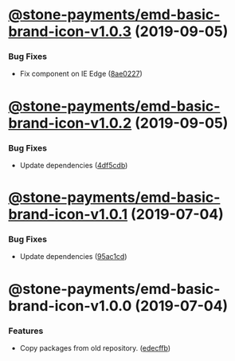 # [@stone-payments/emd-basic-brand-icon-v1.0.3](https://github.com/stone-payments/emerald-web-framework/compare/@stone-payments/emd-basic-brand-icon-v1.0.2...@stone-payments/emd-basic-brand-icon-v1.0.3) (2019-09-05)


### Bug Fixes

* Fix component on IE Edge ([8ae0227](https://github.com/stone-payments/emerald-web-framework/commit/8ae0227))

# [@stone-payments/emd-basic-brand-icon-v1.0.2](https://github.com/stone-payments/emerald-web-framework/compare/@stone-payments/emd-basic-brand-icon-v1.0.1...@stone-payments/emd-basic-brand-icon-v1.0.2) (2019-09-05)


### Bug Fixes

* Update dependencies ([4df5cdb](https://github.com/stone-payments/emerald-web-framework/commit/4df5cdb))

# [@stone-payments/emd-basic-brand-icon-v1.0.1](https://github.com/stone-payments/emerald-web-framework/compare/@stone-payments/emd-basic-brand-icon-v1.0.0...@stone-payments/emd-basic-brand-icon-v1.0.1) (2019-07-04)


### Bug Fixes

* Update dependencies ([95ac1cd](https://github.com/stone-payments/emerald-web-framework/commit/95ac1cd))

# @stone-payments/emd-basic-brand-icon-v1.0.0 (2019-07-04)


### Features

* Copy packages from old repository. ([edecffb](https://github.com/stone-payments/emerald-web-framework/commit/edecffb))
